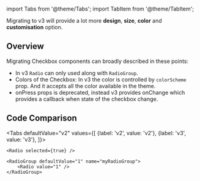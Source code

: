 import Tabs from '@theme/Tabs';
import TabItem from '@theme/TabItem';

Migrating to v3 will provide a lot more **design**, **size**, **color** and **customisation** option.

## Overview

Migrating Checkbox components can broadly described in these points:

- In v3 `Radio` can only used along with `RadioGroup`.
- Colors of the Checkbox:
  In v3 the color is controlled by `colorScheme` prop. And it accepts all the color available in the theme.
- onPress props is deprecated, instead v3 provides onChange which provides a callback when state of the checkbox change.

## Code Comparison

<Tabs
defaultValue="v2"
values={[
{label: 'v2', value: 'v2'},
{label: 'v3', value: 'v3'},
]}>
<TabItem value="v2">

```tsx
<Radio selected={true} />
```

</TabItem>
<TabItem value="v3">

```tsx
<RadioGroup defaultValue="1" name="myRadioGroup">
	<Radio value="1" />
</RadioGroup>
```

</TabItem>
</Tabs>
